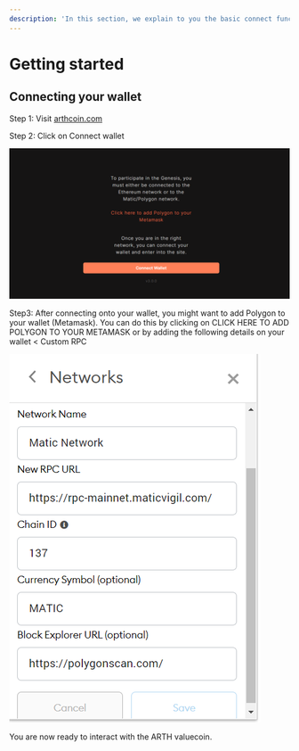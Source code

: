 ```yaml
---
description: 'In this section, we explain to you the basic connect functionalities'
---
```


# Getting started

## Connecting your wallet 

Step 1: Visit [arthcoin.com](https://arthcoin.com?utm_source=gitbooks&medium=organic)

Step 2: Click on Connect wallet 

![](../.gitbook/assets/screenshot-92-.png)

Step3: After connecting onto your wallet, you might want to add Polygon to your wallet \(Metamask\). You can do this by clicking on CLICK HERE TO ADD POLYGON TO YOUR METAMASK or by adding the following details on your wallet &lt; Custom RPC 

![](../.gitbook/assets/screenshot-93-.png)

You are now ready to interact with the ARTH valuecoin. 



